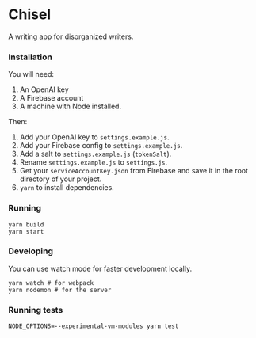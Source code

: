 # Chisel

A writing app for disorganized writers.

### Installation

You will need:

1. An OpenAI key
2. A Firebase account
3. A machine with Node installed.

Then:

1. Add your OpenAI key to `settings.example.js`.
2. Add your Firebase config to `settings.example.js`.
3. Add a salt to `settings.example.js` (`tokenSalt`).
4. Rename `settings.example.js` to `settings.js`.
5. Get your `serviceAccountKey.json` from Firebase and save it in the root directory of your project.
6. `yarn` to install dependencies.

### Running

```
yarn build
yarn start
```

### Developing

You can use watch mode for faster development locally.

```
yarn watch # for webpack
yarn nodemon # for the server
```

### Running tests

```
NODE_OPTIONS=--experimental-vm-modules yarn test
```

